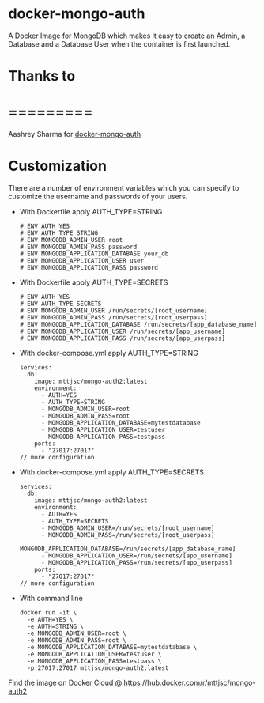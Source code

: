 # docker-mongo-auth
A Docker Image for MongoDB which makes it easy to create an Admin, a Database and a Database User when the container is first launched.

# Thanks to
# =========
Aashrey Sharma for [docker-mongo-auth](https://github.com/aashreys/docker-mongo-auth)

# Customization
There are a number of environment variables which you can specify to customize the username and passwords of your users.

- With Dockerfile apply AUTH_TYPE=STRING
  ```
  # ENV AUTH YES
  # ENV AUTH_TYPE STRING
  # ENV MONGODB_ADMIN_USER root
  # ENV MONGODB_ADMIN_PASS password
  # ENV MONGODB_APPLICATION_DATABASE your_db
  # ENV MONGODB_APPLICATION_USER user
  # ENV MONGODB_APPLICATION_PASS password
  ```

- With Dockerfile apply AUTH_TYPE=SECRETS
  ```
  # ENV AUTH YES
  # ENV AUTH_TYPE SECRETS
  # ENV MONGODB_ADMIN_USER /run/secrets/[root_username]
  # ENV MONGODB_ADMIN_PASS /run/secrets/[root_userpass]
  # ENV MONGODB_APPLICATION_DATABASE /run/secrets/[app_database_name]
  # ENV MONGODB_APPLICATION_USER /run/secrets/[app_username]
  # ENV MONGODB_APPLICATION_PASS /run/secrets/[app_userpass]
  ```

- With docker-compose.yml apply AUTH_TYPE=STRING
  ```
  services:
    db:
      image: mttjsc/mongo-auth2:latest
      environment:
        - AUTH=YES
        - AUTH_TYPE=STRING
        - MONGODB_ADMIN_USER=root
        - MONGODB_ADMIN_PASS=root
        - MONGODB_APPLICATION_DATABASE=mytestdatabase
        - MONGODB_APPLICATION_USER=testuser
        - MONGODB_APPLICATION_PASS=testpass
      ports:
        - "27017:27017"
  // more configuration
  ```

- With docker-compose.yml apply AUTH_TYPE=SECRETS
  ```
  services:
    db:
      image: mttjsc/mongo-auth2:latest
      environment:
        - AUTH=YES
        - AUTH_TYPE=SECRETS
        - MONGODB_ADMIN_USER=/run/secrets/[root_username]
        - MONGODB_ADMIN_PASS=/run/secrets/[root_userpass]
        - MONGODB_APPLICATION_DATABASE=/run/secrets/[app_database_name]
        - MONGODB_APPLICATION_USER=/run/secrets/[app_username]
        - MONGODB_APPLICATION_PASS=/run/secrets/[app_userpass]
      ports:
        - "27017:27017"
  // more configuration
  ```

- With command line
  ```
  docker run -it \
    -e AUTH=YES \
    -e AUTH=STRING \
    -e MONGODB_ADMIN_USER=root \
    -e MONGODB_ADMIN_PASS=root \
    -e MONGODB_APPLICATION_DATABASE=mytestdatabase \
    -e MONGODB_APPLICATION_USER=testuser \
    -e MONGODB_APPLICATION_PASS=testpass \
    -p 27017:27017 mttjsc/mongo-auth2:latest
  ```

Find the image on Docker Cloud @ https://hub.docker.com/r/mttjsc/mongo-auth2
